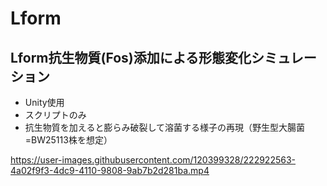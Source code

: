 # Lform
## Lform抗生物質(Fos)添加による形態変化シミュレーション
- Unity使用
- スクリプトのみ
- 抗生物質を加えると膨らみ破裂して溶菌する様子の再現（野生型大腸菌=BW25113株を想定）

https://user-images.githubusercontent.com/120399328/222922563-4a02f9f3-4dc9-4110-9808-9ab7b2d281ba.mp4

